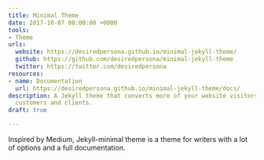 ```yaml
---
title: Minimal Theme
date: 2017-10-07 00:00:00 +0000
tools:
- Theme
urls:
  website: https://desiredpersona.github.io/minimal-jekyll-theme/
  github: https://github.com/desiredpersona/minimal-jekyll-theme
  twitter: https://twitter.com/desiredpersona
resources:
- name: Documentation
  url: https://desiredpersona.github.io/minimal-jekyll-theme/docs/
description: A Jekyll theme that converts more of your website visitors into subscribers,
  customers and clients.
draft: true

---
```

Inspired by Medium, Jekyll-minimal theme is a theme for writers with a lot of options and a full documentation.

